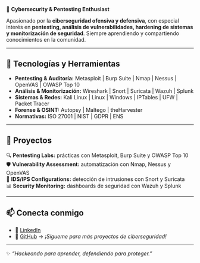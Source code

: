 
🔐 **Cybersecurity & Pentesting Enthusiast**  

Apasionado por la **ciberseguridad ofensiva y defensiva**, con especial interés en **pentesting, análisis de vulnerabilidades, hardening de sistemas y monitorización de seguridad**. Siempre aprendiendo y compartiendo conocimientos en la comunidad.  

---

## 🚀 Tecnologías y Herramientas  

- **Pentesting & Auditoría:** Metasploit | Burp Suite | Nmap | Nessus | OpenVAS | OWASP Top 10  
- **Análisis & Monitorización:** Wireshark | Snort | Suricata | Wazuh | Splunk  
- **Sistemas & Redes:** Kali Linux | Linux | Windows | IPTables | UFW | Packet Tracer  
- **Forense & OSINT:** Autopsy | Maltego | theHarvester  
- **Normativas:** ISO 27001 | NIST | GDPR | ENS  

---

## 📂 Proyectos  

🔍 **Pentesting Labs:** prácticas con Metasploit, Burp Suite y OWASP Top 10  
🛡️ **Vulnerability Assessment:** automatización con Nmap, Nessus y OpenVAS  
📡 **IDS/IPS Configurations:** detección de intrusiones con Snort y Suricata  
📊 **Security Monitoring:** dashboards de seguridad con Wazuh y Splunk  


---

## 📫 Conecta conmigo  

- 💼 [LinkedIn](https://www.linkedin.com/in/david-ros-bb9b31252/)  
- 🐙 [GitHub](https://github.com/FxskyCode) → *¡Sígueme para más proyectos de ciberseguridad!*  

---

✨ *“Hackeando para aprender, defendiendo para proteger.”*  
